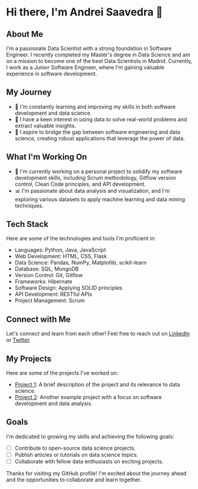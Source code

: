 # Hi there, I'm Andrei Saavedra 👋

## About Me
I'm a passionate Data Scientist with a strong foundation in Software Engineer. I recently completed my Master's degree in Data Science and am on a mission to become one of the best Data Scientists in Madrid. Currently, I work as a Junior Software Engineer, where I'm gaining valuable experience in software development.

## My Journey
- 🌱 I'm constantly learning and improving my skills in both software development and data science.
- 🔭 I have a keen interest in using data to solve real-world problems and extract valuable insights.
- 💼 I aspire to bridge the gap between software engineering and data science, creating robust applications that leverage the power of data.

## What I'm Working On
- 🚀 I'm currently working on a personal project to solidify my software development skills, including Scrum methodology, Gitflow version control, Clean Code principles, and API development.
- 📊 I'm passionate about data analysis and visualization, and I'm exploring various datasets to apply machine learning and data mining techniques.

## Tech Stack
Here are some of the technologies and tools I'm proficient in:

- Languages: Python, Java, JavaScript
- Web Development: HTML, CSS, Flask
- Data Science: Pandas, NumPy, Matplotlib, scikit-learn
- Database: SQL, MongoDB
- Version Control: Git, Gitflow
- Frameworks: Hibernate
- Software Design: Applying SOLID principles
- API Development: RESTful APIs
- Project Management: Scrum

## Connect with Me
Let's connect and learn from each other! Feel free to reach out on [LinkedIn](https://www.linkedin.com/in/yourprofile) or [Twitter](https://twitter.com/yourhandle).

## My Projects
Here are some of the projects I've worked on:

- [Project 1](link-to-project-1): A brief description of the project and its relevance to data science.
- [Project 2](link-to-project-2): Another example project with a focus on software development and data analysis.

## Goals
I'm dedicated to growing my skills and achieving the following goals:

- [ ] Contribute to open-source data science projects.
- [ ] Publish articles or tutorials on data science topics.
- [ ] Collaborate with fellow data enthusiasts on exciting projects.

Thanks for visiting my GitHub profile! I'm excited about the journey ahead and the opportunities to collaborate and learn together.
